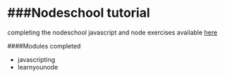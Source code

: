 ###Nodeschool tutorial
========

completing the nodeschool javascript and node exercises available [here](http://nodeschool.io/#workshoppers)

####Modules completed

+ javascripting
+ learnyounode
